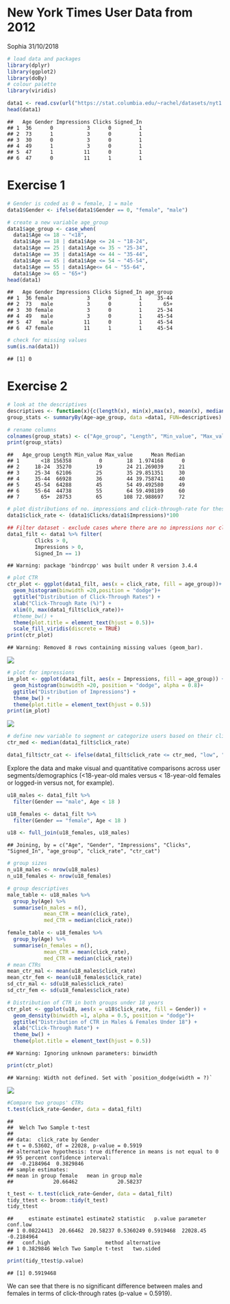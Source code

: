 New York Times User Data from 2012
================
Sophia
31/10/2018

``` r
# load data and packages
library(dplyr)
library(ggplot2)
library(doBy)
# colour palette
library(viridis)

data1 <- read.csv(url("https://stat.columbia.edu/~rachel/datasets/nyt1.csv"))
head(data1)
```

    ##   Age Gender Impressions Clicks Signed_In
    ## 1  36      0           3      0         1
    ## 2  73      1           3      0         1
    ## 3  30      0           3      0         1
    ## 4  49      1           3      0         1
    ## 5  47      1          11      0         1
    ## 6  47      0          11      1         1

Exercise 1
==========

``` r
# Gender is coded as 0 = female, 1 = male
data1$Gender <- ifelse(data1$Gender == 0, "female", "male")

# create a new variable age_group
data1$age_group <- case_when(
  data1$Age <= 18 ~ "<18",
  data1$Age == 18 | data1$Age <= 24 ~ "18-24",
  data1$Age == 25 | data1$Age <= 35 ~ "25-34",
  data1$Age == 35 | data1$Age <= 44 ~ "35-44",
  data1$Age == 45 | data1$Age <= 54 ~ "45-54",
  data1$Age == 55 | data1$Age<= 64 ~ "55-64",
  data1$Age >= 65 ~ "65+")
head(data1)
```

    ##   Age Gender Impressions Clicks Signed_In age_group
    ## 1  36 female           3      0         1     35-44
    ## 2  73   male           3      0         1       65+
    ## 3  30 female           3      0         1     25-34
    ## 4  49   male           3      0         1     45-54
    ## 5  47   male          11      0         1     45-54
    ## 6  47 female          11      1         1     45-54

``` r
# check for missing values
sum(is.na(data1))
```

    ## [1] 0

Exercise 2
==========

``` r
# look at the descriptives
descriptives <- function(x){c(length(x), min(x),max(x), mean(x), median(x))}
group_stats <- summaryBy(Age~age_group, data =data1, FUN=descriptives)

# rename columns
colnames(group_stats) <- c("Age_group", "Length", "Min_value", "Max_value","Mean","Median")
print(group_stats)
```

    ##   Age_group Length Min_value Max_value      Mean Median
    ## 1       <18 156358         0        18  1.974168      0
    ## 2     18-24  35270        19        24 21.269039     21
    ## 3     25-34  62106        25        35 29.851351     30
    ## 4     35-44  66928        36        44 39.758741     40
    ## 5     45-54  64288        45        54 49.492580     49
    ## 6     55-64  44738        55        64 59.498189     60
    ## 7       65+  28753        65       108 72.988697     72

``` r
# plot distributions of no. impressions and click-through-rate for these 6 age categories. click-through-rate, CTR = no. clicks/no. impressions
data1$click_rate <- (data1$Clicks/data1$Impressions)*100

## Filter dataset - exclude cases where there are no impressions nor clicks. only use data from users that are signed in
data1_filt <- data1 %>% filter(
         Clicks > 0,
         Impressions > 0,
         Signed_In == 1)
```

    ## Warning: package 'bindrcpp' was built under R version 3.4.4

``` r
# plot CTR
ctr_plot <- ggplot(data1_filt, aes(x = click_rate, fill = age_group))+
  geom_histogram(binwidth =20,position = "dodge")+
  ggtitle("Distribution of Click-Through Rates") +
  xlab("Click-Through Rate (%)") +
  xlim(0, max(data1_filt$click_rate))+
  #theme_bw() +
  theme(plot.title = element_text(hjust = 0.5))+
  scale_fill_viridis(discrete = TRUE)
print(ctr_plot)
```

    ## Warning: Removed 8 rows containing missing values (geom_bar).

![](ex_EDA_files/figure-markdown_github/unnamed-chunk-3-1.png)

``` r
# plot for impressions
im_plot <- ggplot(data1_filt, aes(x = Impressions, fill = age_group)) +
  geom_histogram(binwidth =20, position = "dodge", alpha = 0.8)+
  ggtitle("Distribution of Impressions") +
  theme_bw() +
  theme(plot.title = element_text(hjust = 0.5))
print(im_plot)
```

![](ex_EDA_files/figure-markdown_github/unnamed-chunk-3-2.png)

``` r
# define new variable to segment or categorize users based on their click behaviour, low vs. high CTR
ctr_med <- median(data1_filt$click_rate)

data1_filt$ctr_cat <- ifelse(data1_filt$click_rate <= ctr_med, "low", "high")
```

Explore the data and make visual and quantitative comparisons across user segments/demographics (&lt;18-year-old males versus &lt; 18-year-old females or logged-in versus not, for example).

``` r
u18_males <- data1_filt %>%
  filter(Gender == "male", Age < 18 )

u18_females <- data1_filt %>%
  filter(Gender == "female", Age < 18 )

u18 <- full_join(u18_females, u18_males)
```

    ## Joining, by = c("Age", "Gender", "Impressions", "Clicks", "Signed_In", "age_group", "click_rate", "ctr_cat")

``` r
# group sizes
n_u18_males <- nrow(u18_males)
n_u18_females <- nrow(u18_females)

# group descriptives
male_table <- u18_males %>%
  group_by(Age) %>%
  summarise(n_males = n(),
            mean_CTR = mean(click_rate),
            med_CTR = median(click_rate))

female_table <- u18_females %>%
  group_by(Age) %>%
  summarise(n_females = n(),
            mean_CTR = mean(click_rate),
            med_CTR = median(click_rate))
# mean CTRs
mean_ctr_mal <- mean(u18_males$click_rate)
mean_ctr_fem <- mean(u18_females$click_rate)
sd_ctr_mal <- sd(u18_males$click_rate)
sd_ctr_fem <- sd(u18_females$click_rate)

# Distribution of CTR in both groups under 18 years
ctr_plot <- ggplot(u18, aes(x = u18$click_rate, fill = Gender)) +
  geom_density(binwidth =1, alpha = 0.5, position = "dodge")+
  ggtitle("Distribution of CTR in Males & Females Under 18") +
  xlab("Click-Through Rate") +
  theme_bw() +
  theme(plot.title = element_text(hjust = 0.5))
```

    ## Warning: Ignoring unknown parameters: binwidth

``` r
print(ctr_plot)
```

    ## Warning: Width not defined. Set with `position_dodge(width = ?)`

![](ex_EDA_files/figure-markdown_github/unnamed-chunk-4-1.png)

``` r
#Compare two groups' CTRs
t.test(click_rate~Gender, data = data1_filt)
```

    ## 
    ##  Welch Two Sample t-test
    ## 
    ## data:  click_rate by Gender
    ## t = 0.53602, df = 22028, p-value = 0.5919
    ## alternative hypothesis: true difference in means is not equal to 0
    ## 95 percent confidence interval:
    ##  -0.2184964  0.3829846
    ## sample estimates:
    ## mean in group female   mean in group male 
    ##             20.66462             20.58237

``` r
t_test <- t.test(click_rate~Gender, data = data1_filt)
tidy_ttest <- broom::tidy(t_test)
tidy_ttest
```

    ##     estimate estimate1 estimate2 statistic   p.value parameter   conf.low
    ## 1 0.08224413  20.66462  20.58237 0.5360249 0.5919468  22028.45 -0.2184964
    ##   conf.high                  method alternative
    ## 1 0.3829846 Welch Two Sample t-test   two.sided

``` r
print(tidy_ttest$p.value)
```

    ## [1] 0.5919468

We can see that there is no significant difference between males and females in terms of click-through rates (p-value = 0.5919).
